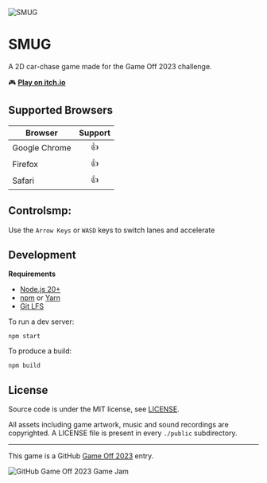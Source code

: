 ![SMUG](https://github.com/olivergreening/gameoff-2023/raw/main/public/images/smuglogo.png)

# SMUG

A 2D car-chase game made for the Game Off 2023 challenge.

:video_game: [**Play on itch.io**](https://olivergreening.itch.io/smug)

## Supported Browsers

|   Browser     | Support |
| ------------- | :---: |
| Google Chrome | 👍  |
| Firefox       | 👍  |
| Safari        | 👍 |

## Controlsmp:

Use the `Arrow Keys` or `WASD` keys to switch lanes and accelerate

## Development

**Requirements**

- [Node.js 20+](https://nodejs.org)
- [npm](https://www.npmjs.com/package/npm) or [Yarn](https://yarnpkg.com/)
- [Git LFS](https://git-lfs.github.com/)

To run a dev server:

    npm start

To produce a build:

    npm build

## License

Source code is under the MIT license, see [LICENSE](./LICENSE).

All assets including game artwork, music and sound recordings are copyrighted. A LICENSE file is present in every `./public` subdirectory.

---

This game is a GitHub [Game Off 2023](https://itch.io/jam/game-off-2023) entry.

![GitHub Game Off 2023 Game Jam](https://img.itch.zone/aW1hZ2UyL2phbS8zMjc5NzMvMTM2MTA0MDAucG5n/original/MxxPXm.png)
